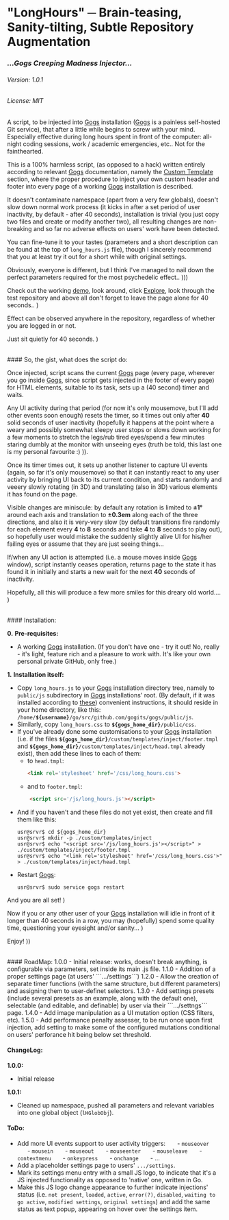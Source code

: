 # "LongHours" ─ Brain-teasing, Sanity-tilting, Subtle Repository Augmentation
### *...Gogs Creeping Madness Injector...*
###### Version: 1.0.1
###### License: MIT
A script, to be injected into [Gogs](https://github.com/gogits/gogs) installation ([Gogs](https://github.com/gogits/gogs) is a painless self-hosted Git service), that after a little while begins to screw with your mind. Especially effective during long hours spent in front of the computer: all-night coding sessions, work / academic emergencies, etc.. Not for the fainthearted.

This is a 100% harmless script, (as opposed to a hack) written entirely according to relevant [Gogs](https://github.com/gogits/gogs) documentation, namely the [Custom Template](https://gogs.io/docs/features/custome_template) section, where the proper procedure to inject your own custom header and footer into every page of a working [Gogs](https://github.com/gogits/gogs) installation is described.

It doesn't contaminate namespace (apart from a very few globals), doesn't slow down normal work process (it kicks in after a set period of user inactivity, by default - after 40 seconds), installation is trivial (you just copy two files and create or modify another two), all resulting changes are non-breaking and so far no adverse effects on users' work have been detected.

You can fine-tune it to your tastes (parameters and a short description can be found at the top of ```long_hours.js``` file), though I sincerely recommend that you at least try it out for a short while with original settings. 

Obviously, everyone is different, but I think I've managed to nail down the perfect parameters required for the most psychedelic effect.. )))

Check out the working [demo](https://testbed2.cloud.tilaa.com:7443), look around, click [Explore](https://testbed2.cloud.tilaa.com:7443/explore/repos), look through the test repository and above all don't forget to leave the page alone for 40 seconds.. ) 

Effect can be observed anywhere in the repository, regardless of whether you are logged in or not.

Just sit quietly for 40 seconds. )

<br>
#### So, the gist, what does the script do:

Once injected, script scans the current [Gogs](https://github.com/gogits/gogs) page (every page, wherever you go inside [Gogs](https://github.com/gogits/gogs), since script gets injected in the footer of every page) for HTML elements, suitable to its task, sets up a (40 second) timer and waits.

Any UI activity during that period (for now it's only mousemove, but I'll add other events soon enough) resets the timer, so it times out only after **40** solid seconds of user inactivity (hopefully it happens at the point where a weary and possibly somewhat sleepy user stops or slows down working for a few moments to stretch the legs/rub tired eyes/spend a few minutes staring dumbly at the monitor with unseeing eyes (truth be told, this last one is my personal favourite :) )).

Once its timer times out, it sets up another listener to capture UI events (again, so far it's only mousemove) so that it can instantly react to any user activity by bringing UI back to its current condition, and starts randomly and veeery slowly rotating (in 3D) and translating (also in 3D) various elements it has found on the page.

Visible changes are miniscule: by default any rotation is limited to **&#x00B1;1°** around each axis and translation to **&#x00B1;0.3em** along each of the three directions, and also it is very-very slow (by default transitions fire randomly for each element every **4** to **8** seconds and take **4** to **8** seconds to play out), so hopefully user would mistake the suddenly slightly alive UI for his/her failing eyes or assume that they are just seeing things... 

If/when any UI action is attempted (i.e. a mouse moves inside [Gogs](https://github.com/gogits/gogs) window), script instantly ceases operation, returns page to the state it has found it in initially and starts a new wait for the next **40** seconds of inactivity.

Hopefully, all this will produce a few more smiles for this dreary old world.... )

<br>
#### Installation:

**0.** **Pre-requisites:**
 - A working [Gogs](https://github.com/gogits/gogs) installation. (If you don't have one - try it out! No, really - it's light, feature rich and a pleasure to work with. It's like your own personal private GitHub, only free.)

**1.** **Installation itself:**

<ul>
 <li>Copy <code>long_hours.js</code> to your <a href='https://github.com/gogits/gogs'>Gogs</a> installation directory tree, namely to <code>public/js</code> subdirectory in <a href='https://github.com/gogits/gogs'>Gogs</a> installations' root. (By default, if it was installed according to <a href='https://www.howtoforge.com/tutorial/how-to-install-gogs-go-git-service-on-ubuntu-1604'>these</a>) convenient instructions, it should reside in your home directory, like this: <code>/home/<b>${username}</b>/go/src/github.com/gogits/gogs/public/js</code>.</li>
<li>Similarly, copy <code>long_hours.css</code> to <code><b>${gogs_home_dir}</b>/public/css</code>.</li>
<li>If you've already done some customisations to your <a href='https://github.com/gogits/gogs'>Gogs</a> installation (i.e. if the files <code><b>${gogs_home_dir}</b>/custom/templates/inject/footer.tmpl</code> and <code><b>${gogs_home_dir}</b>/custom/templates/inject/head.tmpl</code> already exist), then add these lines to each of them:
<ul>
<li>to <code>head.tmpl</code>:

```html
<link rel='stylesheet' href='/css/long_hours.css'>
```
 </li>

 <li>and to <code>footer.tmpl</code>:</li>
</ul>

```html
    <script src='/js/long_hours.js'></script>
```

</li>

 <li>And if you haven't and these files do not yet exist, then create and fill them like this:

```console
usr@srvr$ cd ${gogs_home_dir}
usr@srvr$ mkdir -p ./custom/templates/inject
usr@srvr$ echo "<script src='/js/long_hours.js'></script>" > ./custom/templates/inject/footer.tmpl
usr@srvr$ echo "<link rel='stylesheet' href='/css/long_hours.css'>" > ./custom/templates/inject/head.tmpl
```
 </li>
 <li>Restart <a href='https://github.com/gogits/gogs'>Gogs</a>:

```console
usr@srvr$ sudo service gogs restart
```
</li></ul>

And you are all set! ) 

Now if you or any other user of your [Gogs](https://github.com/gogits/gogs) installation will idle in front of it longer than 40 seconds in a row, you may (hopefully) spend some quality time, questioning your eyesight and/or sanity... )

Enjoy! ))

<br>
#### RoadMap:
1.0.0 - Initial release: works, doesn't break anything, is configurable via parameters, set inside its main .js file.
1.1.0 - Addition of a proper settings page (at users' ```.../settings```)
1.2.0 - Allow the creation of separate timer functions (with the same structure, but different parameters) and assigning them to user-definet selectors.
1.3.0 - Add settings presets (include several presets as an example, along with the default one), selectable (and editable, and definable) by user via their ```.../settngs``` page.
1.4.0 - Add image manipulation as a UI mutation option (CSS filters, etc).
1.5.0 - Add performance penalty assesser, to be run once upon first injection, add setting to make some of the configured mutations conditional on users' perforance hit being below set threshold.

#### ChangeLog:

**1.0.0:**
- Initial release

**1.0.1:**
- Cleaned up namespace, pushed all parameters and relevant variables into one global object (```lHGlobObj```).

#### ToDo:
- Add more UI events support to user activity triggers:
&nbsp;&nbsp;&nbsp;&nbsp;&nbsp;&nbsp;- ```mouseover```
&nbsp;&nbsp;&nbsp;&nbsp;&nbsp;&nbsp;- ```mousein```
&nbsp;&nbsp;&nbsp;&nbsp;&nbsp;&nbsp;- ```mouseout```
&nbsp;&nbsp;&nbsp;&nbsp;&nbsp;&nbsp;- ```mouseenter```
&nbsp;&nbsp;&nbsp;&nbsp;&nbsp;&nbsp;- ```mouseleave```
&nbsp;&nbsp;&nbsp;&nbsp;&nbsp;&nbsp;- ```contextmenu```
&nbsp;&nbsp;&nbsp;&nbsp;&nbsp;&nbsp;- ```onkeypress```
&nbsp;&nbsp;&nbsp;&nbsp;&nbsp;&nbsp;- ```onchange```
&nbsp;&nbsp;&nbsp;&nbsp;&nbsp;&nbsp;- ...
- Add a placeholder settings page to users' ```.../settings```.
- Mark its settings menu entry with a small JS logo, to indicate that it's a JS injected functionality as opposed to 'native' one, written in Go.
- Make this JS logo change appearance to further indicate injections' status (i.e. ```not present```, ```loaded```, ```active```, ```error(?)```, ```disabled```, ```waiting to go active```, ```modified settings```, ```original settings```) and add the same status as text popup, appearing on hover over the settings item.

